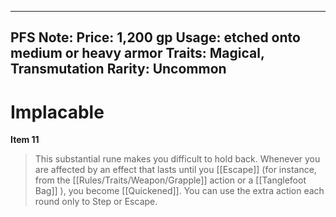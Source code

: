 
---
PFS Note: 
Price: 1,200 gp
Usage: etched onto medium or heavy armor
Traits: Magical, Transmutation
Rarity: Uncommon
---

# Implacable

**Item 11**

> This substantial rune makes you difficult to hold back. Whenever you are affected by an effect that lasts until you [[Escape]] (for instance, from the [[Rules/Traits/Weapon/Grapple]] action or a [[Tanglefoot Bag]] ), you become [[Quickened]]. You can use the extra action each round only to Step or Escape.
